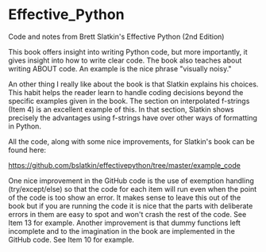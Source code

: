 # Effective_Python
Code and notes from Brett Slatkin's Effective Python (2nd Edition)

This book offers insight into writing Python code, but more importantly, it gives insight into how to write clear code.   The book also teaches about writing ABOUT code.   An example is the nice phrase "visually noisy."   

An other thing I really like about the book is that Slatkin explains his choices.  This habit helps the reader learn to handle coding decisions beyond the specific examples given in the book.  The section on interpolated f-strings (Item 4) is an excellent example of this.   In that section, Slatkin shows precisely the advantages using f-strings have over other ways of formatting in Python.  

All the code, along with some nice improvements, for Slatkin's book can be found here:

https://github.com/bslatkin/effectivepython/tree/master/example_code

One nice improvement in the GitHub code is the use of exemption handling (try/except/else) so that the code for each item will run even when the point of the code is too show an error.  It makes sense to leave this out of the book but if you are running the code it is nice that the parts with deliberate errors in them are easy to spot and won't crash the rest of the code.  See Item 13 for example.  Another improvement is that dummy functions left incomplete and to the imagination in the book are implemented in the GitHub code.  See Item 10 for example.  
